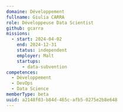 ```yaml
---
domaine: Développement
fullname: Giulia CARRA
role: Développeuse Data Scientist
github: gcarra
missions:
  - start: 2024-04-02
    end: 2024-12-31
    status: independent
    employer: Malt
    startups:
      - data-subvention
competences:
  - Développement
  - DevOps
  - Data Science
memberType: beta
uuid: a2148f03-b84d-465c-afb5-0275e2b8e648
---
```

